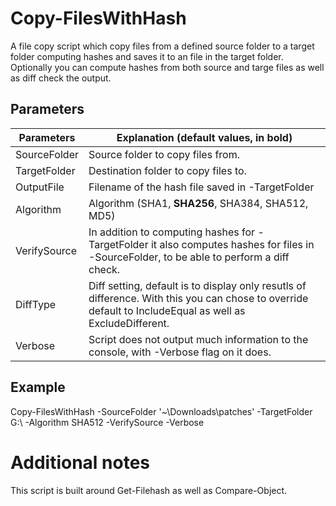 # Copy-FilesWithHash 

A file copy script which copy files from a defined source folder to a target folder computing hashes and saves it to an file in the target folder. Optionally you can compute hashes from both source and targe files as well as diff check the output.

## Parameters
| Parameters | Explanation (default values, in bold) |
| --------- | ------ |
|SourceFolder | Source folder to copy files from.|
|TargetFolder | Destination folder to copy files to.|
|OutputFile | Filename of the hash file saved in -TargetFolder|
|Algorithm | Algorithm (SHA1, **SHA256**, SHA384, SHA512, MD5)|
|VerifySource | In addition to computing hashes for -TargetFolder it also computes hashes for files in -SourceFolder, to be able to perform a diff check.|
|DiffType | Diff setting, default is to display only resutls of difference. With this you can chose to override default to IncludeEqual as well as ExcludeDifferent.|
|Verbose | Script does not output much information to the console, with -Verbose flag on it does.|

## Example
Copy-FilesWithHash -SourceFolder '~\Downloads\patches' -TargetFolder G:\ -Algorithm SHA512 -VerifySource -Verbose

# Additional notes
This script is built around Get-Filehash as well as Compare-Object.
